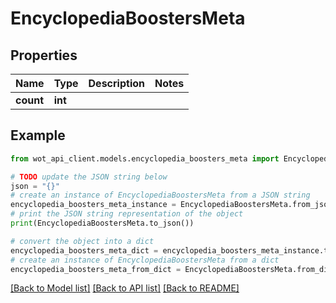 # EncyclopediaBoostersMeta


## Properties

Name | Type | Description | Notes
------------ | ------------- | ------------- | -------------
**count** | **int** |  | 

## Example

```python
from wot_api_client.models.encyclopedia_boosters_meta import EncyclopediaBoostersMeta

# TODO update the JSON string below
json = "{}"
# create an instance of EncyclopediaBoostersMeta from a JSON string
encyclopedia_boosters_meta_instance = EncyclopediaBoostersMeta.from_json(json)
# print the JSON string representation of the object
print(EncyclopediaBoostersMeta.to_json())

# convert the object into a dict
encyclopedia_boosters_meta_dict = encyclopedia_boosters_meta_instance.to_dict()
# create an instance of EncyclopediaBoostersMeta from a dict
encyclopedia_boosters_meta_from_dict = EncyclopediaBoostersMeta.from_dict(encyclopedia_boosters_meta_dict)
```
[[Back to Model list]](../README.md#documentation-for-models) [[Back to API list]](../README.md#documentation-for-api-endpoints) [[Back to README]](../README.md)



